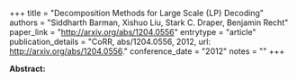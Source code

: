 +++
title = "Decomposition Methods for Large Scale {LP} Decoding"
authors = "Siddharth Barman, Xishuo Liu, Stark C. Draper, Benjamin Recht"
paper_link = "http://arxiv.org/abs/1204.0556"
entrytype = "article"
publication_details = "CoRR, abs/1204.0556, 2012, url: <a href='http://arxiv.org/abs/1204.0556' target='_blank'>http://arxiv.org/abs/1204.0556</a>."
conference_date = "2012"
notes = ""
+++

<b>Abstract:</b>
